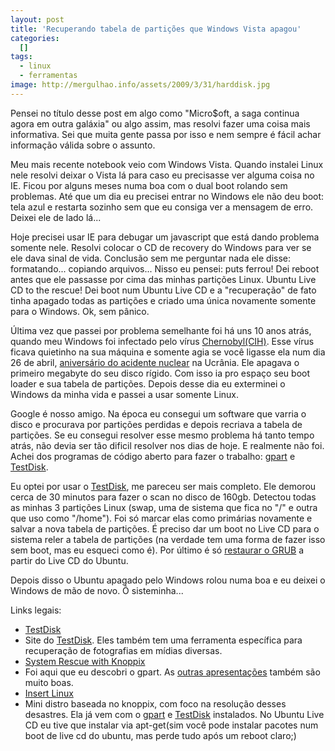 ```yaml
---
layout: post
title: 'Recuperando tabela de partições que Windows Vista apagou'
categories:
  []
tags:
  - linux
  - ferramentas
image: http://mergulhao.info/assets/2009/3/31/harddisk.jpg
---
```


Pensei no título desse post em algo como "Micro$oft, a saga continua agora em outra galáxia" ou algo assim, mas resolvi fazer uma coisa mais informativa. Sei que muita gente passa por isso e nem sempre é fácil achar informação válida sobre o assunto.

Meu mais recente notebook veio com Windows Vista. Quando instalei Linux nele resolvi deixar o Vista lá para caso eu precisasse ver alguma coisa no IE. Ficou por alguns meses numa boa com o dual boot rolando sem problemas. Até que um dia eu precisei entrar no Windows ele não deu boot: tela azul e restarta sozinho sem que eu consiga ver a mensagem de erro. Deixei ele de lado lá...

Hoje precisei usar IE para debugar um javascript que está dando problema somente nele. Resolvi colocar o CD de recovery do Windows para ver se ele dava sinal de vida. Conclusão sem me perguntar nada ele disse: formatando... copiando arquivos... Nisso eu pensei: puts ferrou! Dei reboot antes que ele passasse por cima das minhas partições Linux. Ubuntu Live CD to the rescue! Dei boot num Ubuntu Live CD e a "recuperação" de fato tinha apagado todas as partições e criado uma única novamente somente para o Windows. Ok, sem pânico.

Última vez que passei por problema semelhante foi há uns 10 anos atrás, quando meu Windows foi infectado pelo vírus [Chernobyl(CIH)][CIH]. Esse vírus ficava quietinho na sua máquina e somente agia se você ligasse ela num dia 26 de abril, [aniversário do acidente nuclear][acidente] na Ucrânia. Ele apagava o primeiro megabyte do seu disco rígido. Com isso ia pro espaço seu boot loader e sua tabela de partições. Depois desse dia eu exterminei o Windows da minha vida e passei a usar somente Linux.

Google é nosso amigo. Na época eu consegui um software que varria o disco e procurava por partições perdidas e depois recriava a tabela de partições. Se eu consegui resolver esse mesmo problema há tanto tempo atrás, não devia ser tão dificil resolver nos dias de hoje. E realmente não foi. Achei dos programas de código aberto para fazer o trabalho: [gpart][] e [TestDisk][].

Eu optei por usar o [TestDisk][], me pareceu ser mais completo. Ele demorou cerca de 30 minutos para fazer o scan no disco de 160gb. Detectou todas as minhas 3 partições Linux (swap, uma de sistema que fica no "/" e outra que uso como "/home"). Foi só marcar elas como primárias novamente e salvar a nova tabela de partições. É preciso dar um boot no Live CD para o sistema reler a tabela de partições (na verdade tem uma forma de fazer isso sem boot, mas eu esqueci como é). Por último é só [restaurar o GRUB][grubrecover] a partir do Live CD do Ubuntu.

Depois disso o Ubuntu apagado pelo Windows rolou numa boa e eu deixei o Windows de mão de novo. Ô sisteminha...

Links legais:

 * [TestDisk][]
 * Site do [TestDisk][]. Eles também tem uma ferramenta específica para recuperação de fotografias em mídias diversas.
 * [System Rescue with Knoppix](http://greenfly.org/talks/knoppix/rescue.html)
 * Foi aqui que eu descobri o gpart. As [outras apresentações](http://greenfly.org/talks/) também são muito boas.
 * [Insert Linux](http://www.inside-security.de/insert_en.html)
 * Mini distro baseada no knoppix, com foco na resolução desses desastres. Ela já vem com o [gpart][] e [TestDisk][] instalados. No Ubuntu Live CD eu tive que instalar via apt-get(sim você pode instalar pacotes num boot de live cd do ubuntu, mas perde tudo após um reboot claro;)

[acidente]: http://en.wikipedia.org/wiki/Chernobyl_accident
[CIH]: http://en.wikipedia.org/wiki/CIH_virus
[gpart]: http://en.wikipedia.org/wiki/Gpart
[TestDisk]: http://www.cgsecurity.org/wiki/TestDisk
[grubrecover]: https://help.ubuntu.com/community/RecoveringUbuntuAfterInstallingWindows
